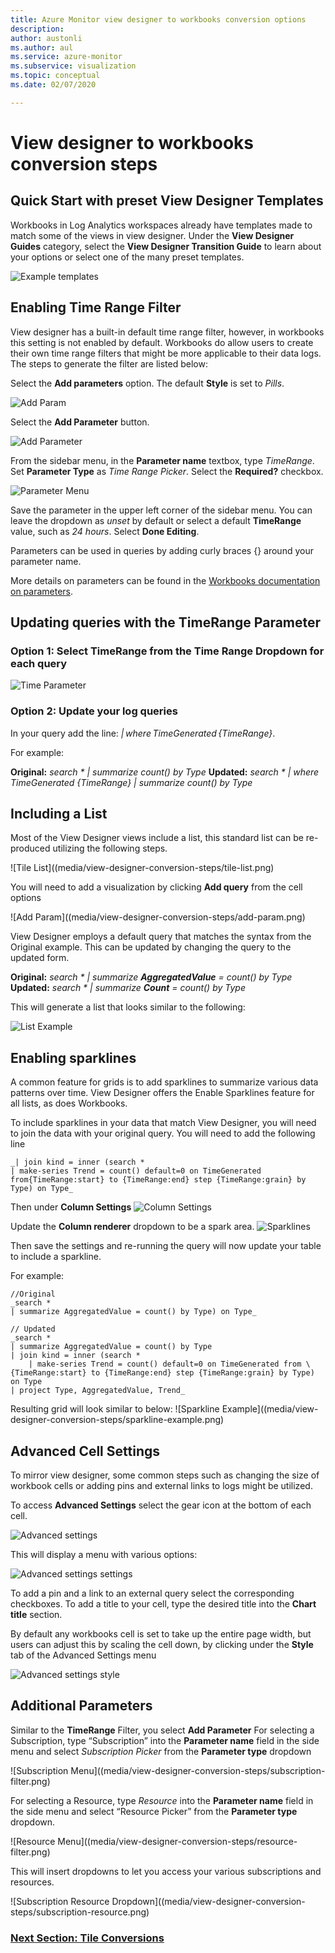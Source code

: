 ```yaml
---
title: Azure Monitor view designer to workbooks conversion options
description: 
author: austonli
ms.author: aul
ms.service: azure-monitor
ms.subservice: visualization
ms.topic: conceptual
ms.date: 02/07/2020

---
```


# View designer to workbooks conversion steps

## Quick Start with preset View Designer Templates

Workbooks in Log Analytics workspaces already have templates made to match some of the views in view designer. Under the **View Designer Guides** category, select the **View Designer Transition Guide** to learn about your options or select one of the many preset templates.

![Example templates](media/view-designer-conversion-steps/templates.png)

## Enabling Time Range Filter
View designer has a built-in default time range filter, however, in workbooks this setting is not enabled by default. Workbooks do allow users to create their own time range filters that might be more applicable to their data logs. The steps to generate the filter are listed below:

Select the **Add parameters** option. The default **Style** is set to *Pills*.

![Add Param](media/view-designer-conversion-steps/add-param.png)

 Select the **Add Parameter** button.

![Add Parameter](media/view-designer-conversion-steps/add-parameter.png)

From the sidebar menu, in the **Parameter name** textbox, type *TimeRange*. Set **Parameter Type** as *Time Range Picker*. Select the **Required?** checkbox.

![Parameter Menu](media/view-designer-conversion-steps/parameter-menu.png)

Save the parameter in the upper left corner of the sidebar menu. You can leave the dropdown as *unset* by default or select a default **TimeRange** value, such as *24 hours*. Select **Done Editing**.

Parameters can be used in queries by adding curly braces {} around your parameter name.

More details on parameters can be found in the [Workbooks documentation on parameters](https://github.com/microsoft/Application-Insights-Workbooks/blob/master/Documentation/Parameters/Parameters.md).

## Updating queries with the TimeRange Parameter

### Option 1: Select TimeRange from the Time Range Dropdown for each query

![Time Parameter](media/view-designer-conversion-steps/time-parameter.png)

### Option 2: Update your log queries

In your query add the line: _\| where TimeGenerated {TimeRange}_.

For example:

**Original:** _search * \| summarize count() by Type_
**Updated:** _search * \| where TimeGenerated {TimeRange} \| summarize count() by Type_

## Including a List
Most of the View Designer views include a list, this standard list can be re-produced utilizing the following steps.

![Tile List]((media/view-designer-conversion-steps/tile-list.png)

You will need to add a visualization by clicking **Add query** from the cell options

![Add Param]((media/view-designer-conversion-steps/add-param.png)

View Designer employs a default query that matches the syntax from the Original example. This can be updated by changing the query to the updated form.

**Original:** _search * | summarize **AggregatedValue** = count() by Type_\
**Updated:** _search * | summarize **Count** = count() by Type_

This will generate a list that looks similar to the following:

![List Example](media/view-designer-conversion-steps/list-example.png)

## Enabling sparklines
A common feature for grids is to add sparklines to summarize various data patterns over time. View Designer offers the Enable Sparklines feature for all lists, as does Workbooks.

To include sparklines in your data that match View Designer, you will need to join the data with your original query. You will need to add the following line

```KQL
_| join kind = inner (search * 
| make-series Trend = count() default=0 on TimeGenerated from{TimeRange:start} to {TimeRange:end} step {TimeRange:grain} by Type) on Type_
```
Then under **Column Settings**
![Column Settings](media/view-designer-conversion-steps/column-settings.png)

Update the **Column renderer** dropdown to be a spark area.
![Sparklines](media/view-designer-conversion-steps/sparkline.png)

Then save the settings and re-running the query will now update your table to include a sparkline.

For example:

```KQL
//Original
_search *
| summarize AggregatedValue = count() by Type) on Type_
```
```KQL
// Updated
_search * 
| summarize AggregatedValue = count() by Type
| join kind = inner (search * 
    | make-series Trend = count() default=0 on TimeGenerated from \{TimeRange:start} to {TimeRange:end} step {TimeRange:grain} by Type) on Type
| project Type, AggregatedValue, Trend_
```

Resulting grid will look similar to below:
![Sparkline Example]((media/view-designer-conversion-steps/sparkline-example.png)

## Advanced Cell Settings
To mirror view designer, some common steps such as changing the size of workbook cells or adding pins and external links to logs might be utilized.

To access **Advanced Settings** select the gear icon at the bottom of each cell.

![Advanced settings](media/view-designer-conversion-steps/advanced-settings.png)

This will display a menu with various options:

![Advanced settings settings](media/view-designer-conversion-steps/advanced-settings-settings.png)

To add a pin and a link to an external query select the corresponding checkboxes. To add a title to your cell, type the desired title into the **Chart title** section.

By default any workbooks cell is set to take up the entire page width, but users can adjust this by scaling the cell down, by clicking under the **Style** tab of the Advanced Settings menu

![Advanced settings style](media/view-designer-conversion-steps/advanced-settings-style.png)

 
## Additional Parameters

Similar to the **TimeRange** Filter, you select **Add Parameter**
For selecting a Subscription, type “Subscription” into the **Parameter name** field in the side menu and select *Subscription Picker* from the **Parameter type** dropdown

![Subscription Menu]((media/view-designer-conversion-steps/subscription-filter.png)

For selecting a Resource, type *Resource* into the **Parameter name** field 
in the side menu and select “Resource Picker” from the **Parameter type** dropdown.

![Resource Menu]((media/view-designer-conversion-steps/resource-filter.png)

This will insert dropdowns to let you access your various subscriptions and resources.

![Subscription Resource Dropdown]((media/view-designer-conversion-steps/subscription-resource.png)

### [Next Section: Tile Conversions](view-designer-conversion-tiles.md)
